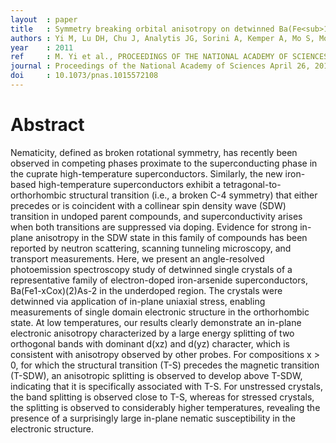 ```yaml
---
layout  : paper
title   : Symmetry breaking orbital anisotropy on detwinned Ba(Fe<sub>1-x</sub>Co<sub>x</sub>)<sub>2</sub>As<sub>2</sub> above the spin density wave transition
authors : Yi M, Lu DH, Chu J, Analytis JG, Sorini A, Kemper A, Mo S, Moore RG, Hashimoto M, Lee WS, Hussain Z, Devereaux T, Fisher I, Shen Z
year    : 2011
ref     : M. Yi et al., PROCEEDINGS OF THE NATIONAL ACADEMY OF SCIENCES OF THE UNITED STATES OF AMERICA 2011
journal : Proceedings of the National Academy of Sciences April 26, 2011 vol. 108 no. 17 6878-6883
doi     : 10.1073/pnas.1015572108
---
```


# Abstract

Nematicity, defined as broken rotational symmetry, has recently been observed in competing phases proximate to the superconducting phase in the cuprate high-temperature superconductors. Similarly, the new iron-based high-temperature superconductors exhibit a tetragonal-to-orthorhombic structural transition (i.e., a broken C-4 symmetry) that either precedes or is coincident with a collinear spin density wave (SDW) transition in undoped parent compounds, and superconductivity arises when both transitions are suppressed via doping. Evidence for strong in-plane anisotropy in the SDW state in this family of compounds has been reported by neutron scattering, scanning tunneling microscopy, and transport measurements. Here, we present an angle-resolved photoemission spectroscopy study of detwinned single crystals of a representative family of electron-doped iron-arsenide superconductors, Ba(Fe1-xCox)(2)As-2 in the underdoped region. The crystals were detwinned via application of in-plane uniaxial stress, enabling measurements of single domain electronic structure in the orthorhombic state. At low temperatures, our results clearly demonstrate an in-plane electronic anisotropy characterized by a large energy splitting of two orthogonal bands with dominant d(xz) and d(yz) character, which is consistent with anisotropy observed by other probes. For compositions x > 0, for which the structural transition (T-S) precedes the magnetic transition (T-SDW), an anisotropic splitting is observed to develop above T-SDW, indicating that it is specifically associated with T-S. For unstressed crystals, the band splitting is observed close to T-S, whereas for stressed crystals, the splitting is observed to considerably higher temperatures, revealing the presence of a surprisingly large in-plane nematic susceptibility in the electronic structure.
